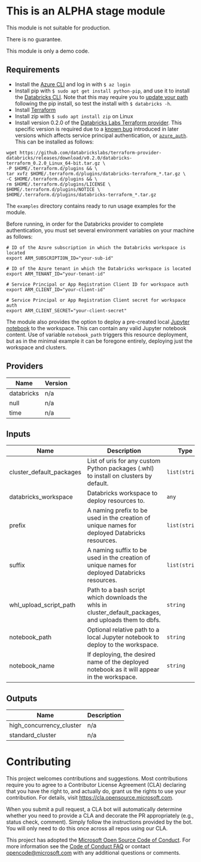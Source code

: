 # This is an ALPHA stage module

This module is not suitable for production.

There is no guarantee.

This module is only a demo code.


## Requirements

- Install the [Azure CLI](https://docs.microsoft.com/en-us/cli/azure/install-azure-cli?view=azure-cli-latest) and log in with `$ az login`
- Install pip with `$ sudo apt get install python-pip`, and use it to install the [Databricks CLI](https://docs.databricks.com/dev-tools/cli/index.html#install-the-cli). Note that this may require you to [update your path](https://stackoverflow.com/questions/52012006/databricks-cli-not-installing-on-ubuntu-18-04) following the pip install, so test the install with `$ databricks -h`.
- Install [Terraform](https://learn.hashicorp.com/terraform/getting-started/install.html)
- Install zip with `$ sudo apt install zip` on Linux
- Install version 0.2.0 of the [Databricks Labs Terraform provider](https://github.com/databrickslabs/terraform-provider-databricks). This specific version is required due to a [known bug](https://github.com/databrickslabs/terraform-provider-databricks/issues/127) introduced in later versions which affects service principal authentication, or [`azure_auth`](https://databrickslabs.github.io/terraform-provider-databricks/provider/#azure-service-principal-auth). This can be installed as follows:

```shell
wget https://github.com/databrickslabs/terraform-provider-databricks/releases/download/v0.2.0/databricks-terraform_0.2.0_Linux_64-bit.tar.gz \
-P $HOME/.terraform.d/plugins && \
tar xvfz $HOME/.terraform.d/plugins/databricks-terraform_*.tar.gz \
-C $HOME/.terraform.d/plugins && \
rm $HOME/.terraform.d/plugins/LICENSE \
$HOME/.terraform.d/plugins/NOTICE \
$HOME/.terraform.d/plugins/databricks-terraform_*.tar.gz
```

The `examples` directory contains ready to run usage examples for the module.

Before running, in order for the Databricks provider to complete authentication, you must set several environment variables on your machine as follows:

```shell
# ID of the Azure subscription in which the Databricks workspace is located
export ARM_SUBSCRIPTION_ID="your-sub-id"

# ID of the Azure tenant in which the Databricks workspace is located
export ARM_TENANT_ID="your-tenant-id"

# Service Principal or App Registration Client ID for workspace auth
export ARM_CLIENT_ID="your-client-id"

# Service Principal or App Registration Client secret for workspace auth
export ARM_CLIENT_SECRET="your-client-secret"
```

The module also provides the option to deploy a pre-created local [Jupyter notebook](https://jupyter.org/) to the workspace. This can contain any valid Jupyter notebook content. Use of variable `notebook_path` triggers this resource deployment, but as in the minimal example it can be foregone entirely, deploying just the workspace and clusters.

## Providers

| Name | Version |
|------|---------|
| databricks | n/a |
| null | n/a |
| time | n/a |

## Inputs

| Name | Description | Type | Default | Required |
|------|-------------|------|---------|:--------:|
| cluster\_default\_packages | List of uris for any custom Python packages (.whl) to install on clusters by default. | `list(string)` | `[]` | no |
| databricks\_workspace | Databricks workspace to deploy resources to. | `any` | n/a | yes |
| prefix | A naming prefix to be used in the creation of unique names for deployed Databricks resources. | `list(string)` | `[]` | no |
| suffix | A naming suffix to be used in the creation of unique names for deployed Databricks resources. | `list(string)` | `[]` | no |
| whl\_upload\_script\_path | Path to a bash script which downloads the whls in cluster\_default\_packages, and uploads them to dbfs. | `string` | `""` | no |
| notebook\_path | Optional relative path to a local Jupyter notebook to deploy to the workspace. | `string` | "" | no |
| notebook\_name | If deploying, the desired name of the deployed notebook as it will appear in the workspace. | `string` | `"mynotebook"` | no |

## Outputs

| Name | Description |
|------|-------------|
| high\_concurrency\_cluster | n/a |
| standard\_cluster | n/a |

# Contributing

This project welcomes contributions and suggestions.  Most contributions require you to agree to a
Contributor License Agreement (CLA) declaring that you have the right to, and actually do, grant us
the rights to use your contribution. For details, visit https://cla.opensource.microsoft.com.

When you submit a pull request, a CLA bot will automatically determine whether you need to provide
a CLA and decorate the PR appropriately (e.g., status check, comment). Simply follow the instructions
provided by the bot. You will only need to do this once across all repos using our CLA.

This project has adopted the [Microsoft Open Source Code of Conduct](https://opensource.microsoft.com/codeofconduct/).
For more information see the [Code of Conduct FAQ](https://opensource.microsoft.com/codeofconduct/faq/) or
contact [opencode@microsoft.com](mailto:opencode@microsoft.com) with any additional questions or comments.
